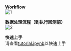 **Workflow**  
![1](https://user-images.githubusercontent.com/101194077/209441792-c96dd52b-f6fa-4f0c-8ebe-fc37778d1139.png)


**数据处理流程（到执行回测前）**  
![2](https://user-images.githubusercontent.com/101194077/209441805-ecee94f8-794a-4431-819f-73f66d182aef.png)

**快速上手**  
请查看[tutorial.ipynb](https://github.com/HaoningChen/ScutQuant/blob/main/%E5%AE%9E%E8%B7%B5%E6%A1%88%E4%BE%8B/tutorial.ipynb)以快速上手

